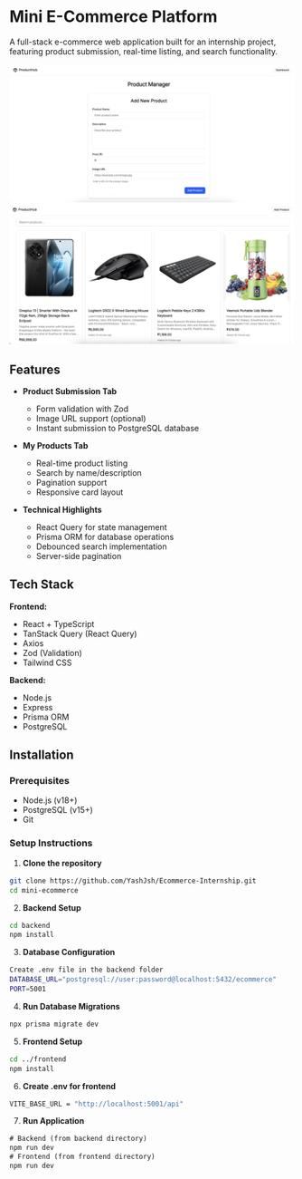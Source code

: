 # Mini E-Commerce Platform

A full-stack e-commerce web application built for an internship project, featuring product submission, real-time listing, and search functionality.

![Add Product Page Preview](./screenshots/AddProduct.png)
![All Products Page Preview](./screenshots/photo1.png)

## Features

- **Product Submission Tab**
  - Form validation with Zod
  - Image URL support (optional)
  - Instant submission to PostgreSQL database

- **My Products Tab**
  - Real-time product listing
  - Search by name/description
  - Pagination support
  - Responsive card layout

- **Technical Highlights**
  - React Query for state management
  - Prisma ORM for database operations
  - Debounced search implementation
  - Server-side pagination

## Tech Stack

**Frontend:**
- React + TypeScript
- TanStack Query (React Query)
- Axios
- Zod (Validation)
- Tailwind CSS

**Backend:**
- Node.js
- Express
- Prisma ORM
- PostgreSQL

## Installation

### Prerequisites
- Node.js (v18+)
- PostgreSQL (v15+)
- Git

### Setup Instructions

1. **Clone the repository**
```bash
git clone https://github.com/YashJsh/Ecommerce-Internship.git
cd mini-ecommerce
```

2. **Backend Setup**
```bash
cd backend
npm install
```

3. **Database Configuration**
```bash
Create .env file in the backend folder 
DATABASE_URL="postgresql://user:password@localhost:5432/ecommerce"
PORT=5001
```
4. **Run Database Migrations**
```bash
npx prisma migrate dev
```
5. **Frontend Setup**
```bash
cd ../frontend
npm install
```
6. **Create .env for frontend**
```bash
VITE_BASE_URL = "http://localhost:5001/api"
```

7. **Run Application**
```
# Backend (from backend directory)
npm run dev
# Frontend (from frontend directory)
npm run dev
```